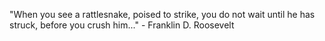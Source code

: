 "When you see a rattlesnake, poised to strike, you do not wait until he has struck, before you crush him..."
	 - Franklin D. Roosevelt 